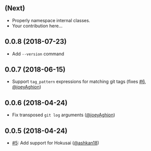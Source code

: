 (Next)
------------

* Properly namespace internal classes.
* Your contribution here...

0.0.8 (2018-07-23)
---
* Add `--version` command

0.0.7 (2018-06-15)
---
* Support `tag_pattern` expressions for matching git tags (fixes [#6](https://github.com/joeyAghion/releasecop/issues/6), [@joeyAghion](https://github.com/joeyAghion))

0.0.6 (2018-04-24)
------------------

* Fix transposed `git log` arguments ([@joeyAghion](https://github.com/joeyAghion))

0.0.5 (2018-04-24)
------------------

* [#5](https://github.com/joeyAghion/releasecop/pull/5): Add support for Hokusai ([@ashkan18](https://github.com/ashkan18))
